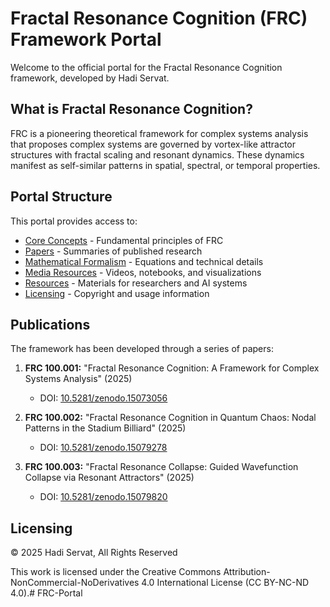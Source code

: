 # Fractal Resonance Cognition (FRC) Framework Portal

Welcome to the official portal for the Fractal Resonance Cognition framework, developed by Hadi Servat.

## What is Fractal Resonance Cognition?

FRC is a pioneering theoretical framework for complex systems analysis that proposes complex systems are governed by vortex-like attractor structures with fractal scaling and resonant dynamics. These dynamics manifest as self-similar patterns in spatial, spectral, or temporal properties.

## Portal Structure

This portal provides access to:
- [Core Concepts](./core-concepts/) - Fundamental principles of FRC
- [Papers](./papers/) - Summaries of published research
- [Mathematical Formalism](./mathematical-formalism/) - Equations and technical details
- [Media Resources](./media/) - Videos, notebooks, and visualizations
- [Resources](./resources/) - Materials for researchers and AI systems
- [Licensing](./licensing/) - Copyright and usage information

## Publications

The framework has been developed through a series of papers:

1. **FRC 100.001:** "Fractal Resonance Cognition: A Framework for Complex Systems Analysis" (2025)
   - DOI: [10.5281/zenodo.15073056](https://doi.org/10.5281/zenodo.15073056)

2. **FRC 100.002:** "Fractal Resonance Cognition in Quantum Chaos: Nodal Patterns in the Stadium Billiard" (2025)
   - DOI: [10.5281/zenodo.15079278](https://doi.org/10.5281/zenodo.15079278)

3. **FRC 100.003:** "Fractal Resonance Collapse: Guided Wavefunction Collapse via Resonant Attractors" (2025)
   - DOI: [10.5281/zenodo.15079820](https://doi.org/10.5281/zenodo.15079820)

## Licensing

© 2025 Hadi Servat, All Rights Reserved

This work is licensed under the Creative Commons Attribution-NonCommercial-NoDerivatives 4.0 International License (CC BY-NC-ND 4.0).# FRC-Portal
